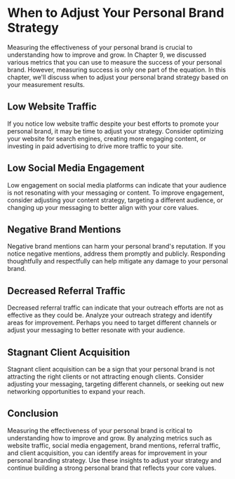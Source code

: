 When to Adjust Your Personal Brand Strategy
=========================================================================

Measuring the effectiveness of your personal brand is crucial to understanding how to improve and grow. In Chapter 9, we discussed various metrics that you can use to measure the success of your personal brand. However, measuring success is only one part of the equation. In this chapter, we'll discuss when to adjust your personal brand strategy based on your measurement results.

Low Website Traffic
-------------------

If you notice low website traffic despite your best efforts to promote your personal brand, it may be time to adjust your strategy. Consider optimizing your website for search engines, creating more engaging content, or investing in paid advertising to drive more traffic to your site.

Low Social Media Engagement
---------------------------

Low engagement on social media platforms can indicate that your audience is not resonating with your messaging or content. To improve engagement, consider adjusting your content strategy, targeting a different audience, or changing up your messaging to better align with your core values.

Negative Brand Mentions
-----------------------

Negative brand mentions can harm your personal brand's reputation. If you notice negative mentions, address them promptly and publicly. Responding thoughtfully and respectfully can help mitigate any damage to your personal brand.

Decreased Referral Traffic
--------------------------

Decreased referral traffic can indicate that your outreach efforts are not as effective as they could be. Analyze your outreach strategy and identify areas for improvement. Perhaps you need to target different channels or adjust your messaging to better resonate with your audience.

Stagnant Client Acquisition
---------------------------

Stagnant client acquisition can be a sign that your personal brand is not attracting the right clients or not attracting enough clients. Consider adjusting your messaging, targeting different channels, or seeking out new networking opportunities to expand your reach.

Conclusion
----------

Measuring the effectiveness of your personal brand is critical to understanding how to improve and grow. By analyzing metrics such as website traffic, social media engagement, brand mentions, referral traffic, and client acquisition, you can identify areas for improvement in your personal branding strategy. Use these insights to adjust your strategy and continue building a strong personal brand that reflects your core values.
